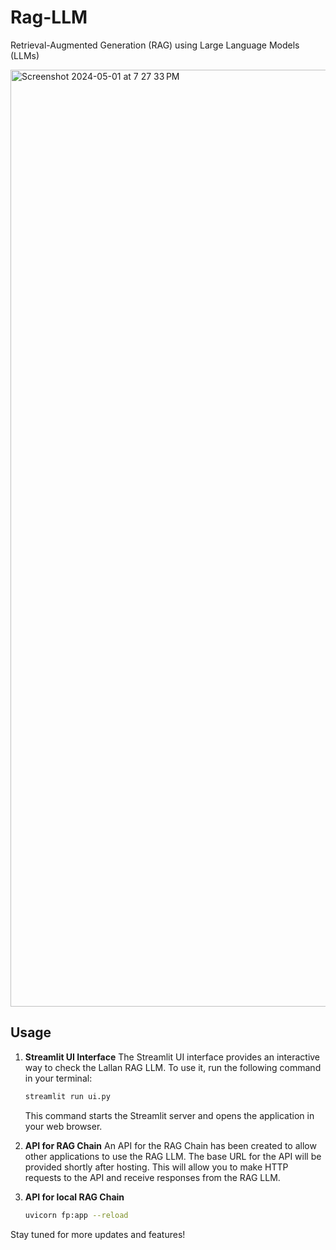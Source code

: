# Rag-LLM

Retrieval-Augmented Generation (RAG) using Large Language Models (LLMs)

<img width="1499" alt="Screenshot 2024-05-01 at 7 27 33 PM" src="https://github.com/LucknowAI/Rag-LLM/assets/17107749/885b84e5-c0e2-4b4b-bfbd-6451395093e9">


## Usage

1. **Streamlit UI Interface**
   The Streamlit UI interface provides an interactive way to check the Lallan RAG LLM. To use it, run the following command in your terminal:

   ```bash
   streamlit run ui.py
   ```

   This command starts the Streamlit server and opens the application in your web browser.

2. **API for RAG Chain**
   An API for the RAG Chain has been created to allow other applications to use the RAG LLM. The base URL for the API will be provided shortly after hosting. This will allow you to make HTTP requests to the API and receive responses from the RAG LLM.

3. **API for local RAG Chain**
   ```bash
   uvicorn fp:app --reload
   ```
Stay tuned for more updates and features!
